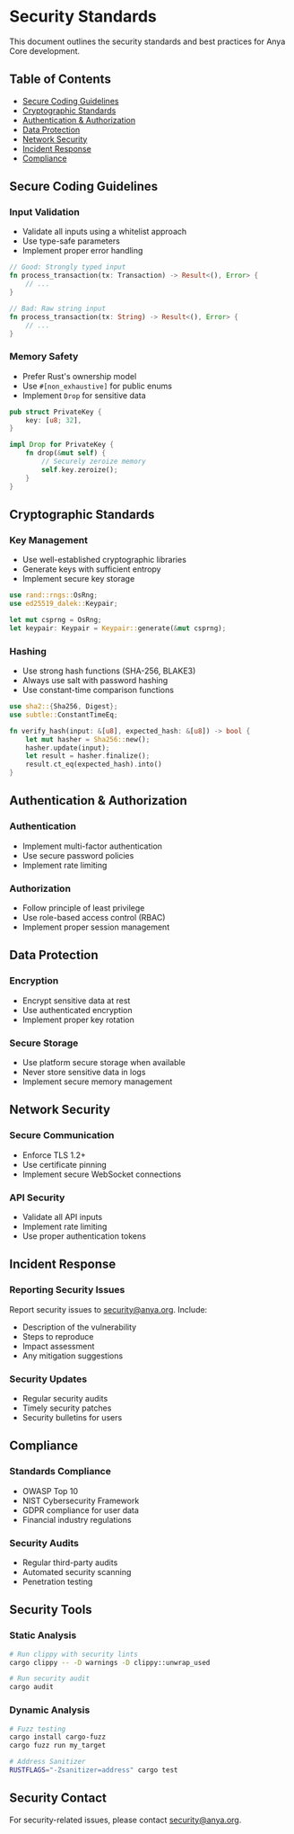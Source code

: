 # Security Standards

This document outlines the security standards and best practices for Anya Core development.

## Table of Contents
- [Secure Coding Guidelines](#secure-coding-guidelines)
- [Cryptographic Standards](#cryptographic-standards)
- [Authentication & Authorization](#authentication--authorization)
- [Data Protection](#data-protection)
- [Network Security](#network-security)
- [Incident Response](#incident-response)
- [Compliance](#compliance)

## Secure Coding Guidelines

### Input Validation

- Validate all inputs using a whitelist approach
- Use type-safe parameters
- Implement proper error handling

```rust
// Good: Strongly typed input
fn process_transaction(tx: Transaction) -> Result<(), Error> {
    // ...
}

// Bad: Raw string input
fn process_transaction(tx: String) -> Result<(), Error> {
    // ...
}
```

### Memory Safety

- Prefer Rust's ownership model
- Use `#[non_exhaustive]` for public enums
- Implement `Drop` for sensitive data

```rust
pub struct PrivateKey {
    key: [u8; 32],
}

impl Drop for PrivateKey {
    fn drop(&mut self) {
        // Securely zeroize memory
        self.key.zeroize();
    }
}
```

## Cryptographic Standards

### Key Management

- Use well-established cryptographic libraries
- Generate keys with sufficient entropy
- Implement secure key storage

```rust
use rand::rngs::OsRng;
use ed25519_dalek::Keypair;

let mut csprng = OsRng;
let keypair: Keypair = Keypair::generate(&mut csprng);
```

### Hashing

- Use strong hash functions (SHA-256, BLAKE3)
- Always use salt with password hashing
- Use constant-time comparison functions

```rust
use sha2::{Sha256, Digest};
use subtle::ConstantTimeEq;

fn verify_hash(input: &[u8], expected_hash: &[u8]) -> bool {
    let mut hasher = Sha256::new();
    hasher.update(input);
    let result = hasher.finalize();
    result.ct_eq(expected_hash).into()
}
```

## Authentication & Authorization

### Authentication

- Implement multi-factor authentication
- Use secure password policies
- Implement rate limiting

### Authorization

- Follow principle of least privilege
- Use role-based access control (RBAC)
- Implement proper session management

## Data Protection

### Encryption

- Encrypt sensitive data at rest
- Use authenticated encryption
- Implement proper key rotation

### Secure Storage

- Use platform secure storage when available
- Never store sensitive data in logs
- Implement secure memory management

## Network Security

### Secure Communication

- Enforce TLS 1.2+
- Use certificate pinning
- Implement secure WebSocket connections

### API Security

- Validate all API inputs
- Implement rate limiting
- Use proper authentication tokens

## Incident Response

### Reporting Security Issues

Report security issues to security@anya.org. Include:
- Description of the vulnerability
- Steps to reproduce
- Impact assessment
- Any mitigation suggestions

### Security Updates

- Regular security audits
- Timely security patches
- Security bulletins for users

## Compliance

### Standards Compliance

- OWASP Top 10
- NIST Cybersecurity Framework
- GDPR compliance for user data
- Financial industry regulations

### Security Audits

- Regular third-party audits
- Automated security scanning
- Penetration testing

## Security Tools

### Static Analysis

```bash
# Run clippy with security lints
cargo clippy -- -D warnings -D clippy::unwrap_used

# Run security audit
cargo audit
```

### Dynamic Analysis

```bash
# Fuzz testing
cargo install cargo-fuzz
cargo fuzz run my_target

# Address Sanitizer
RUSTFLAGS="-Zsanitizer=address" cargo test
```

## Security Contact

For security-related issues, please contact security@anya.org.
